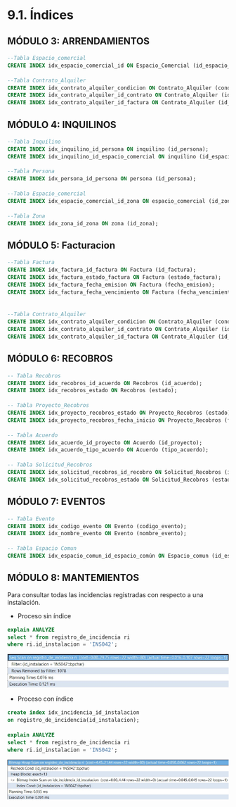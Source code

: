 # 9.1. Índices
## MÓDULO 3: ARRENDAMIENTOS
```sql
--Tabla Espacio_comercial
CREATE INDEX idx_espacio_comercial_id ON Espacio_Comercial (id_espacio_comercial);

--Tabla Contrato_Alquiler
CREATE INDEX idx_contrato_alquiler_condicion ON Contrato_Alquiler (condicion);
CREATE INDEX idx_contrato_alquiler_id_contrato ON Contrato_Alquiler (id_contrato);
CREATE INDEX idx_contrato_alquiler_id_factura ON Contrato_Alquiler (id_factura);
```

## MÓDULO 4: INQUILINOS
```sql
--Tabla Inquilino
CREATE INDEX idx_inquilino_id_persona ON inquilino (id_persona);
CREATE INDEX idx_inquilino_id_espacio_comercial ON inquilino (id_espacio_comercial);

--Tabla Persona
CREATE INDEX idx_persona_id_persona ON persona (id_persona);

--Tabla Espacio_comercial
CREATE INDEX idx_espacio_comercial_id_zona ON espacio_comercial (id_zona);

--Tabla Zona
CREATE INDEX idx_zona_id_zona ON zona (id_zona);
```
## MÓDULO 5: Facturacion
```sql
--Tabla Factura
CREATE INDEX idx_factura_id_factura ON Factura (id_factura);
CREATE INDEX idx_factura_estado_factura ON Factura (estado_factura);
CREATE INDEX idx_factura_fecha_emision ON Factura (fecha_emision);
CREATE INDEX idx_factura_fecha_vencimiento ON Factura (fecha_vencimiento);


--Tabla Contrato_Alquiler
CREATE INDEX idx_contrato_alquiler_condicion ON Contrato_Alquiler (condicion);
CREATE INDEX idx_contrato_alquiler_id_contrato ON Contrato_Alquiler (id_contrato);
CREATE INDEX idx_contrato_alquiler_id_factura ON Contrato_Alquiler (id_factura);
```
## MÓDULO 6: RECOBROS
```sql
-- Tabla Recobros
CREATE INDEX idx_recobros_id_acuerdo ON Recobros (id_acuerdo);
CREATE INDEX idx_recobros_estado ON Recobros (estado);

-- Tabla Proyecto_Recobros
CREATE INDEX idx_proyecto_recobros_estado ON Proyecto_Recobros (estado);
CREATE INDEX idx_proyecto_recobros_fecha_inicio ON Proyecto_Recobros (fecha_inicio);

-- Tabla Acuerdo
CREATE INDEX idx_acuerdo_id_proyecto ON Acuerdo (id_proyecto);
CREATE INDEX idx_acuerdo_tipo_acuerdo ON Acuerdo (tipo_acuerdo);

-- Tabla Solicitud_Recobros
CREATE INDEX idx_solicitud_recobros_id_recobro ON Solicitud_Recobros (id_recobro);
CREATE INDEX idx_solicitud_recobros_estado ON Solicitud_Recobros (estado_solicitud);
```
## MÓDULO 7: EVENTOS
```sql
-- Tabla Evento
CREATE INDEX idx_codigo_evento ON Evento (codigo_evento);
CREATE INDEX idx_nombre_evento ON Evento (nombre_evento);

-- Tabla Espacio Comun
CREATE INDEX idx_espacio_comun_id_espacio_común ON Espacio_comun (id_espacio_comun);
```

## MÓDULO 8: MANTEMIENTOS

Para consultar todas las incidencias registradas con respecto a una instalación.
* Proceso sin índice
```sql
explain ANALYZE
select * from registro_de_incidencia ri
where ri.id_instalacion = 'INS042';
```
![image](Mantemiento_rendimiento_sin_indice.jpg)

* Proceso con índice
```sql
create index idx_incidencia_id_instalacion
on registro_de_incidencia(id_instalacion);

explain ANALYZE
select * from registro_de_incidencia ri
where ri.id_instalacion = 'INS042';
```
![image](Mantenimiento_rendimiento_con_indice.jpg)




